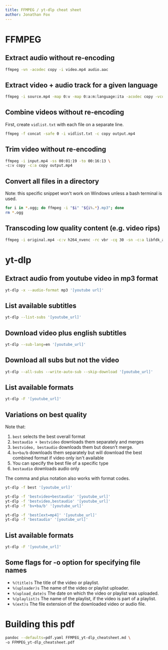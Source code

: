 ```yaml
---
title: FFMPEG / yt-dlp cheat sheet
author: Jonathan Fox
---
```


# FFMPEG

## Extract audio without re-encoding

```bash
ffmpeg -vn -acodec copy -i video.mp4 audio.aac
```

## Extract video + audio track for a given language

```bash
ffmpeg -i source.mp4 -map 0:v -map 0:a:m:language:ita -acodec copy -vcodec copy output.mp4
```

## Combine videos without re-encoding

First, create `vidlist.txt` with each file on a separate line.

```bash
ffmpeg -f concat -safe 0 -i vidlist.txt -c copy output.mp4
```

## Trim video without re-encoding

```bash
ffmpeg -i input.mp4 -ss 00:01:19 -to 00:16:13 \
-c:v copy -c:a copy output.mp4
```

## Convert all files in a directory

Note: this specific snippet won't work on Windows unless a bash terminal is used.

```bash
for i in *.ogg; do ffmpeg -i "$i" "${i%.*}.mp3"; done
rm *.ogg
```

## Transcoding low quality content (e.g. video rips)

```bash
ffmpeg -i original.mp4 -c:v h264_nvenc -rc vbr -cq 30 -sn -c:a libfdk_aac -vbr 3 output.mp4
```

# yt-dlp

## Extract audio from youtube video in mp3 format

```bash
yt-dlp -x --audio-format mp3 '[youtube url]'
```

## List available subtitles

```bash
yt-dlp --list-subs '[youtube_url]'

```

## Download video plus english subtitles

```bash
yt-dlp --sub-lang=en '[youtube_url]'
```

## Download all subs but not the video

```bash
yt-dlp --all-subs --write-auto-sub --skip-download '[youtube_url]'
```

## List available formats

```bash
yt-dlp -F '[youtube_url]'

```

## Variations on best quality

Note that:

1. `best` selects the best overall format
2. `bestaudio + bestvideo` downloads them separately and merges
3. `bestvideo, bestaudio` downloads them but doesn't merge.
4. `bv+ba/b` downloads them separately but will download the best combined format if video only isn't available
5. You can specify the best file of a specific type
6. `bestaudio` downloads audio only

The comma and plus notation also works with format codes.

```bash
yt-dlp -f best '[youtube_url]'

yt-dlp -f 'bestvideo+bestaudio' '[youtube_url]'
yt-dlp -f 'bestvideo,bestaudio' '[youtube_url]'
yt-dlp -f 'bv+ba/b' '[youtube_url]'

yt-dlp -f 'best[ext=mp4]' '[youtube_url]'
yt-dlp -f 'bestaudio' '[youtube_url]'

```

## List available formats

```bash
yt-dlp -F '[youtube_url]'

```

## Some flags for -o option for specifying file names

- `%(title)s` The title of the video or playlist.
- `%(uploader)s` The name of the video or playlist uploader.
- `%(upload_date)s` The date on which the video or playlist was uploaded.
- `%(playlist)s` The name of the playlist, if the video is part of a playlist.
- `%(ext)s` The file extension of the downloaded video or audio file.

# Building this pdf

```bash
pandoc --defaults=pdf.yaml FFMPEG_yt-dlp_cheatsheet.md \
-o FFMPEG_yt-dlp_cheatsheet.pdf
```
